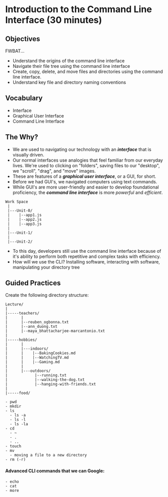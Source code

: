 # Introduction to the Command Line Interface (30 minutes)

## Objectives
FWBAT...
- Understand the origins of the command line interface
- Navigate their file tree using the command line interface
- Create, copy, delete, and move files and directories using the command line interface.
- Understand key file and directory naming conventions

## Vocabulary
* Interface
* Graphical User Interface
* Command Line Interface

## The Why?
* We are used to navigating our technology with an **_interface_** that is visually driven.
* Our normal interfaces use analogies that feel familiar from our everyday lives. We're used to clicking on "folders", saving files to our "desktop", we "scroll", "drag", and "move" images.
* These are features of a **_graphical user interface_**, or a GUI, for short.
* Before we had GUI's, we navigated computers using text commands.
* While GUI's are more user-friendly and easier to develop foundational proficiency, the **_command line interface_** is more _powerful_ and _efficient_.

```
Work Space
 |
 |---Unit-0/
 |    |--app1.js
 |    |--app2.js
 |    |--app3.js
 |
 |---Unit-1/
 |
 |---Unit-2/
```

* To this day, developers still use the command line interface because of it's ability to perform both repetitive and complex tasks with efficiency.
* How will we use the CLI? Installing software, interacting with software, manipulating your directory tree


## Guided Practices
Create the following directory structure:
   ```
   Lecture/
   |
   |-----teachers/
   |      |
   |      |--reuben_ogbonna.txt
   |      |--ann_duong.txt
   |      |--maya_bhattacharjee-marcantonio.txt
   |
   |-----hobbies/
   |      |
   |      |---indoors/
   |      |    |--BakingCookies.md
   |      |    |--WatchingTV.md
   |      |    |--Gaming.md
   |      |
   |      |---outdoors/
   |            |--running.txt
   |            |--walking-the-dog.txt
   |            |--hanging-with-friends.txt
   |
   |-----food/            
   ```

    - pwd
    - mkdir
    - ls
      - ls -a
      - ls -l
      - ls -la
    - cd
      - ~
      - .
      - ..
    - touch
    - mv
      - moving a file to a new directory
    - rm (-r)

  #### Advanced CLI commands that we can Google:

    - echo
    - cat
    - more
